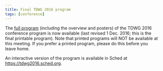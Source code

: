 ```yaml
---
title: Final TDWG 2016 program
tags: [conference]
---
```


The [full program](/conferences/2016/) (including the overview and posters) of the TDWG 2016 conference program is now available (last revised 1 Dec. 2016; this is the final printable program). Note that printed programs will NOT be available at this meeting. If you prefer a printed program, please do this before you leave home.

An interactive version of the program is available in Sched at <https://tdwg2016.sched.org>.

